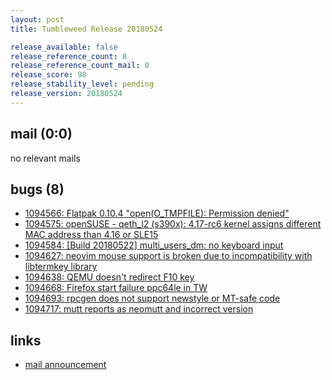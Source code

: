 ```yaml
---
layout: post
title: Tumbleweed Release 20180524

release_available: false
release_reference_count: 8
release_reference_count_mail: 0
release_score: 98
release_stability_level: pending
release_version: 20180524
---
```


## mail (0:0)

no relevant mails

## bugs (8)

<!--more-->

- [1094566: Flatpak 0.10.4 "open(O_TMPFILE): Permission denied"](https://bugzilla.opensuse.org/show_bug.cgi?id=1094566)
- [1094575: openSUSE - qeth_l2 (s390x): 4.17-rc6 kernel assigns different MAC address than 4.16 or SLE15](https://bugzilla.opensuse.org/show_bug.cgi?id=1094575)
- [1094584: [Build 20180522] multi_users_dm: no keyboard input](https://bugzilla.opensuse.org/show_bug.cgi?id=1094584)
- [1094627: neovim mouse support is broken due to incompatibility with libtermkey library](https://bugzilla.opensuse.org/show_bug.cgi?id=1094627)
- [1094638: QEMU doesn't redirect F10 key](https://bugzilla.opensuse.org/show_bug.cgi?id=1094638)
- [1094668: Firefox start failure ppc64le in TW](https://bugzilla.opensuse.org/show_bug.cgi?id=1094668)
- [1094693: rpcgen does not support newstyle or MT-safe code](https://bugzilla.opensuse.org/show_bug.cgi?id=1094693)
- [1094717: mutt reports as neomutt and incorrect version](https://bugzilla.opensuse.org/show_bug.cgi?id=1094717)



## links

- [mail announcement](https://lists.opensuse.org/opensuse-factory/2018-05/msg00393.html)
